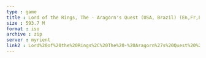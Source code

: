 ```yaml
---
type : game
title : Lord of the Rings, The - Aragorn's Quest (USA, Brazil) (En,Fr,Es,Pt)
size : 593.7 M
format : iso
archive : zip
server : myrient
link2 : Lord%20of%20the%20Rings%2C%20The%20-%20Aragorn%27s%20Quest%20%28USA%2C%20Brazil%29%20%28En%2CFr%2CEs%2CPt%29
---
```

